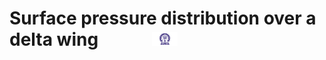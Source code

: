 #  Surface pressure distribution over a delta wing  &nbsp; &nbsp; &nbsp; &nbsp; &nbsp; &nbsp; <img src="./images/iitkgp.png" width="8%" />

